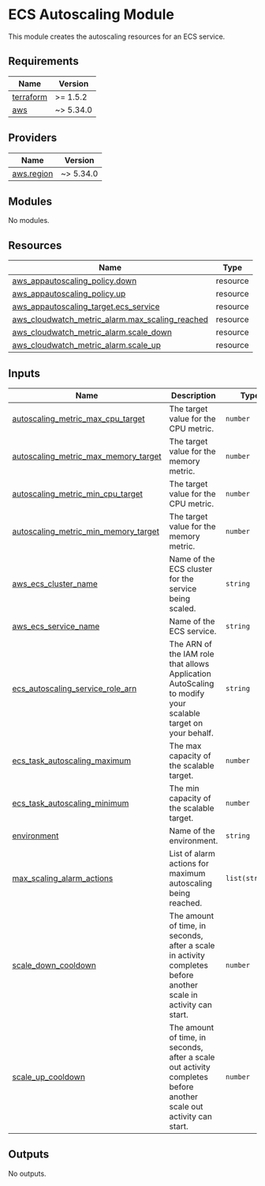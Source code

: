 # ECS Autoscaling Module

This module creates the autoscaling resources for an ECS service.

## Requirements

| Name                                                                      | Version   |
|---------------------------------------------------------------------------|-----------|
| <a name="requirement_terraform"></a> [terraform](#requirement\_terraform) | >= 1.5.2  |
| <a name="requirement_aws"></a> [aws](#requirement\_aws)                   | ~> 5.34.0 |

## Providers

| Name                                                                   | Version   |
|------------------------------------------------------------------------|-----------|
| <a name="provider_aws.region"></a> [aws.region](#provider\_aws.region) | ~> 5.34.0 |

## Modules

No modules.

## Resources

| Name                                                                                                                                                   | Type     |
|--------------------------------------------------------------------------------------------------------------------------------------------------------|----------|
| [aws_appautoscaling_policy.down](https://registry.terraform.io/providers/hashicorp/aws/latest/docs/resources/appautoscaling_policy)                    | resource |
| [aws_appautoscaling_policy.up](https://registry.terraform.io/providers/hashicorp/aws/latest/docs/resources/appautoscaling_policy)                      | resource |
| [aws_appautoscaling_target.ecs_service](https://registry.terraform.io/providers/hashicorp/aws/latest/docs/resources/appautoscaling_target)             | resource |
| [aws_cloudwatch_metric_alarm.max_scaling_reached](https://registry.terraform.io/providers/hashicorp/aws/latest/docs/resources/cloudwatch_metric_alarm) | resource |
| [aws_cloudwatch_metric_alarm.scale_down](https://registry.terraform.io/providers/hashicorp/aws/latest/docs/resources/cloudwatch_metric_alarm)          | resource |
| [aws_cloudwatch_metric_alarm.scale_up](https://registry.terraform.io/providers/hashicorp/aws/latest/docs/resources/cloudwatch_metric_alarm)            | resource |

## Inputs

| Name                                                                                                                                                   | Description                                                                                                       | Type           | Default | Required |
|--------------------------------------------------------------------------------------------------------------------------------------------------------|-------------------------------------------------------------------------------------------------------------------|----------------|---------|:--------:|
| <a name="input_autoscaling_metric_max_cpu_target"></a> [autoscaling\_metric\_max\_cpu\_target](#input\_autoscaling\_metric\_max\_cpu\_target)          | The target value for the CPU metric.                                                                              | `number`       | `80`    |    no    |
| <a name="input_autoscaling_metric_max_memory_target"></a> [autoscaling\_metric\_max\_memory\_target](#input\_autoscaling\_metric\_max\_memory\_target) | The target value for the memory metric.                                                                           | `number`       | `80`    |    no    |
| <a name="input_autoscaling_metric_min_cpu_target"></a> [autoscaling\_metric\_min\_cpu\_target](#input\_autoscaling\_metric\_min\_cpu\_target)          | The target value for the CPU metric.                                                                              | `number`       | `30`    |    no    |
| <a name="input_autoscaling_metric_min_memory_target"></a> [autoscaling\_metric\_min\_memory\_target](#input\_autoscaling\_metric\_min\_memory\_target) | The target value for the memory metric.                                                                           | `number`       | `30`    |    no    |
| <a name="input_aws_ecs_cluster_name"></a> [aws\_ecs\_cluster\_name](#input\_aws\_ecs\_cluster\_name)                                                   | Name of the ECS cluster for the service being scaled.                                                             | `string`       | n/a     |   yes    |
| <a name="input_aws_ecs_service_name"></a> [aws\_ecs\_service\_name](#input\_aws\_ecs\_service\_name)                                                   | Name of the ECS service.                                                                                          | `string`       | n/a     |   yes    |
| <a name="input_ecs_autoscaling_service_role_arn"></a> [ecs\_autoscaling\_service\_role\_arn](#input\_ecs\_autoscaling\_service\_role\_arn)             | The ARN of the IAM role that allows Application AutoScaling to modify your scalable target on your behalf.        | `string`       | n/a     |   yes    |
| <a name="input_ecs_task_autoscaling_maximum"></a> [ecs\_task\_autoscaling\_maximum](#input\_ecs\_task\_autoscaling\_maximum)                           | The max capacity of the scalable target.                                                                          | `number`       | n/a     |   yes    |
| <a name="input_ecs_task_autoscaling_minimum"></a> [ecs\_task\_autoscaling\_minimum](#input\_ecs\_task\_autoscaling\_minimum)                           | The min capacity of the scalable target.                                                                          | `number`       | `1`     |    no    |
| <a name="input_environment"></a> [environment](#input\_environment)                                                                                    | Name of the environment.                                                                                          | `string`       | n/a     |   yes    |
| <a name="input_max_scaling_alarm_actions"></a> [max\_scaling\_alarm\_actions](#input\_max\_scaling\_alarm\_actions)                                    | List of alarm actions for maximum autoscaling being reached.                                                      | `list(string)` | n/a     |   yes    |
| <a name="input_scale_down_cooldown"></a> [scale\_down\_cooldown](#input\_scale\_down\_cooldown)                                                        | The amount of time, in seconds, after a scale in activity completes before another scale in activity can start.   | `number`       | `60`    |    no    |
| <a name="input_scale_up_cooldown"></a> [scale\_up\_cooldown](#input\_scale\_up\_cooldown)                                                              | The amount of time, in seconds, after a scale out activity completes before another scale out activity can start. | `number`       | `60`    |    no    |

## Outputs

No outputs.
